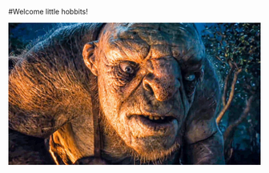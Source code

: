 #Welcome little hobbits!

![Image](https://github.com/ValeriValerovich/sadik_repository/blob/main/images/readme_image.jpg) 
